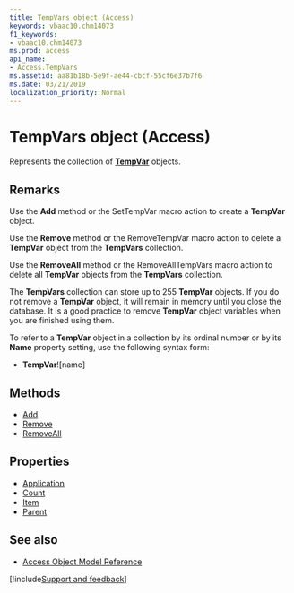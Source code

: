 ```yaml
---
title: TempVars object (Access)
keywords: vbaac10.chm14073
f1_keywords:
- vbaac10.chm14073
ms.prod: access
api_name:
- Access.TempVars
ms.assetid: aa81b18b-5e9f-ae44-cbcf-55cf6e37b7f6
ms.date: 03/21/2019
localization_priority: Normal
---
```



# TempVars object (Access)

Represents the collection of **[TempVar](Access.TempVar.md)** objects.


## Remarks

Use the **Add** method or the SetTempVar macro action to create a **TempVar** object.

Use the **Remove** method or the RemoveTempVar macro action to delete a **TempVar** object from the **TempVars** collection.

Use the **RemoveAll** method or the RemoveAllTempVars macro action to delete all **TempVar** objects from the **TempVars** collection.

The **TempVars** collection can store up to 255 **TempVar** objects. If you do not remove a **TempVar** object, it will remain in memory until you close the database. It is a good practice to remove **TempVar** object variables when you are finished using them.

To refer to a **TempVar** object in a collection by its ordinal number or by its **Name** property setting, use the following syntax form:

- **TempVar**![name]
    

## Methods

- [Add](Access.TempVars.Add.md)
- [Remove](Access.TempVars.Remove.md)
- [RemoveAll](Access.TempVars.RemoveAll.md)

## Properties

- [Application](Access.TempVars.Application.md)
- [Count](Access.TempVars.Count.md)
- [Item](Access.TempVars.Item.md)
- [Parent](Access.TempVars.Parent.md)

## See also

- [Access Object Model Reference](overview/Access/object-model.md)


[!include[Support and feedback](~/includes/feedback-boilerplate.md)]
